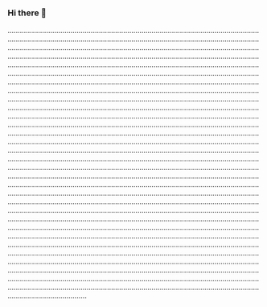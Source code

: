 ### Hi there 👋

...........................................................................................................................................................................................................................................................................................................................................................................................................................................................................................................................................................................................................................................................................................................................................................................................................................................................................................................................................................................................................................................................................................................................................................................................................................................................................................................................................................................................................................................................................................................................................................................................................................................................................................................................................................................................................................................................................................................................................................................................................................................................................................................................................................................................................................................................................................................................................................................................................................................................................................................................................................................................................................................................................................................................................................................................................................................................................................................................................................................................................................................................................................................................................................................................................................................................................................................................................................................................................................................................................................................................................................................................................................................................................................................................................................................................................................................................................................................................................................................................................................................